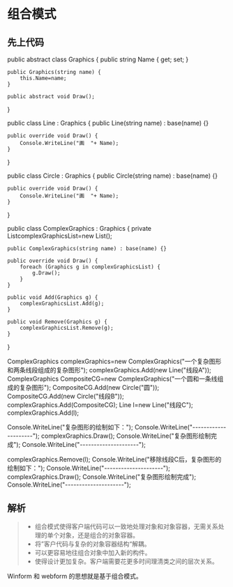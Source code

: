 # 组合模式 

## 先上代码 
public abstract class Graphics {
    public string Name {
        get;
        set;
    }

    public Graphics(string name) {
        this.Name=name;
    }

    public abstract void Draw();
}

public class Line : Graphics {
    public Line(string name) : base(name) {}

    public override void Draw() {
        Console.WriteLine("画  "+ Name);
    }
}

public class Circle : Graphics {
    public Circle(string name) : base(name) {}

    public override void Draw() {
        Console.WriteLine("画  "+ Name);
    }
}

public class ComplexGraphics : Graphics {
    private List<Graphics>complexGraphicsList=new List<Graphics>();

    public ComplexGraphics(string name) : base(name) {}

    public override void Draw() {
        foreach (Graphics g in complexGraphicsList) {
            g.Draw();
        }
    }

    public void Add(Graphics g) {
        complexGraphicsList.Add(g);
    }

    public void Remove(Graphics g) {
        complexGraphicsList.Remove(g);
    }
}

ComplexGraphics complexGraphics=new ComplexGraphics("一个复杂图形和两条线段组成的复杂图形");
complexGraphics.Add(new Line("线段A"));
ComplexGraphics CompositeCG=new ComplexGraphics("一个圆和一条线组成的复杂图形");
CompositeCG.Add(new Circle("圆"));
CompositeCG.Add(new Circle("线段B"));
complexGraphics.Add(CompositeCG);
Line l=new Line("线段C");
complexGraphics.Add(l);

Console.WriteLine("复杂图形的绘制如下：");
Console.WriteLine("---------------------");
complexGraphics.Draw();
Console.WriteLine("复杂图形绘制完成");
Console.WriteLine("---------------------");

complexGraphics.Remove(l);
Console.WriteLine("移除线段C后，复杂图形的绘制如下：");
Console.WriteLine("---------------------");
complexGraphics.Draw();
Console.WriteLine("复杂图形绘制完成");
Console.WriteLine("---------------------");

## 解析
> * 组合模式使得客户端代码可以一致地处理对象和对象容器，无需关系处理的单个对象，还是组合的对象容器。
> * 将”客户代码与复杂的对象容器结构“解耦。
> * 可以更容易地往组合对象中加入新的构件。
> * 使得设计更加复杂。客户端需要花更多时间理清类之间的层次关系。

Winform 和 webform 的思想就是基于组合模式。  